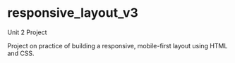 # responsive_layout_v3
Unit 2 Project

Project on practice of building a responsive, mobile-first layout using HTML and CSS.
